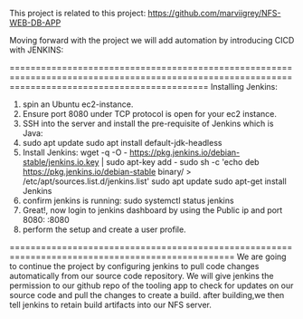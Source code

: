 This project is related to this project: https://github.com/marviigrey/NFS-WEB-DB-APP

Moving forward with the project we will add automation by introducing CICD with JENKINS:

==================================================================================================================================================
Installing Jenkins:
1. spin an Ubuntu ec2-instance.
2. Ensure port 8080 under TCP protocol is open for your ec2 instance.
3. SSH into the server and install the pre-requisite of Jenkins which is Java:
4. sudo apt update
   sudo apt install default-jdk-headless
5. Install Jenkins:
wget -q -O - https://pkg.jenkins.io/debian-stable/jenkins.io.key | sudo apt-key add -
sudo sh -c 'echo deb https://pkg.jenkins.io/debian-stable binary/ > \
    /etc/apt/sources.list.d/jenkins.list'
sudo apt update
sudo apt-get install Jenkins
6. confirm jenkins is running:
      sudo systemctl status jenkins
7. Great!, now login to jenkins dashboard by using the Public ip and port 8080:
     <public-ip>:8080
8. perform the setup and create a user profile.

=================================================================================================
We are going to continue the project by configuring jenkins to pull code changes automatically from our source code repository.
We will give jenkins the permission to our github repo of the tooling app to check for updates on our source code and pull the changes to create a build.
after building,we then tell jenkins to retain build artifacts into our NFS server.
   
